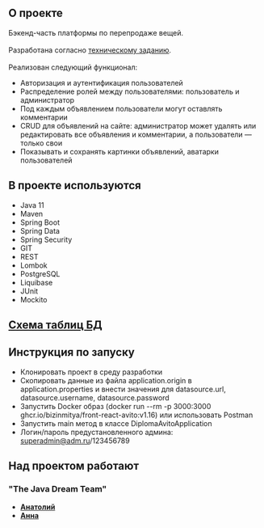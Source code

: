 ## О проекте

Бэкенд-часть платформы по перепродаже вещей.\
\
Разработана согласно [техническому заданию](https://github.com/Virusec/diploma-avito/blob/master/openapi.yaml).\
\
Реализован следующий функционал:
* Авторизация и аутентификация пользователей
* Распределение ролей между пользователями: пользователь и администратор
* Под каждым объявлением пользователи могут оставлять комментарии 
* CRUD для объявлений на сайте: администратор может удалять или редактировать все объявления и комментарии, а пользователи — только свои
* Показывать и сохранять картинки объявлений, аватарки пользователей
## В проекте используются
* Java 11
* Maven
* Spring Boot
* Spring Data
* Spring Security
* GIT
* REST 
* Lombok
* PostgreSQL
* Liquibase
* JUnit
* Mockito

## [Схема таблиц БД](https://github.com/Virusec/diploma-avito/wiki/%D0%A1%D1%85%D0%B5%D0%BC%D0%B0-%D1%82%D0%B0%D0%B1%D0%BB%D0%B8%D1%86-%D0%91%D0%94)
## Инструкция по запуску
* Клонировать проект в среду разработки
* Скопировать данные из файла application.origin в application.properties и внести значения для datasource.url, datasource.username, datasource.password
* Запустить Docker образ (docker run --rm -p 3000:3000 ghcr.io/bizinmitya/front-react-avito:v1.16) или использовать Postman
* Запустить main метод в классе DiplomaAvitoApplication
* Логин/пароль предустановленного админа: superadmin@adm.ru/123456789 
## Над проектом работают
### "The Java Dream Team"
* [**Анатолий**](https://github.com/Virusec)
* [**Анна**](https://github.com/AnnaAskerova)
